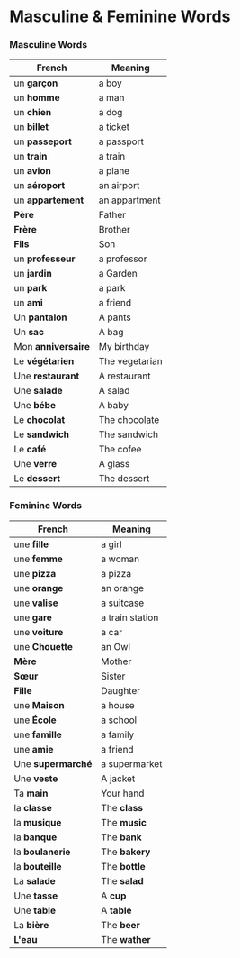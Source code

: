 
# Masculine & Feminine Words

### Masculine Words
| French               | Meaning        |
| -------------------- | -------------- |
| un **garçon**        | a boy          |
| un **homme**         | a man          |
| un **chien**         | a dog          |
| un **billet**        | a ticket       |
| un **passeport**     | a passport     |
| un **train**         | a train        |
| un **avion**         | a plane        |
| un **aéroport**      | an airport     |
| un **appartement**   | an appartment  |
| **Père**             | Father         |
| **Frère**            | Brother        |
| **Fils**             | Son            |
| un **professeur**    | a professor    |
| un **jardin**        | a Garden       |
| un **park**          | a park         |
| un **ami**           | a friend       |
| Un **pantalon**      | A pants        |
| Un **sac**           | A bag          |
| Mon **anniversaire** | My birthday    |
| Le **végétarien**    | The vegetarian |
| Une **restaurant**   | A restaurant   |
| Une **salade**       | A salad        |
| Une **bébe**         | A baby         |
| Le **chocolat**      | The chocolate  |
| Le **sandwich**      | The sandwich   |
| Le **café**       | The cofee   |
| Une **verre**       | A glass   |
| Le **dessert**       | The dessert   |

### Feminine Words

| French              | Meaning         |
| ------------------- | --------------- |
| une **fille**       | a girl          |
| une **femme**       | a woman         |
| une **pizza**       | a pizza         |
| une **orange**      | an orange       |
| une **valise**      | a suitcase      |
| une **gare**        | a train station |
| une **voiture**     | a car           |
| une **Chouette**    | an Owl          |
| **Mère**            | Mother          |
| **Sœur**            | Sister          |
| **Fille**           | Daughter        |
| une **Maison**      | a house         |
| une **École**       | a school        |
| une **famille**     | a family        |
| une **amie**        | a friend        |
| Une **supermarché** | a supermarket   |
| Une **veste**       | A jacket        |
| Ta **main**         | Your hand       |
| la **classe**       | The **class**   |
| la **musique**      | The **music**   |
| la **banque**       | The **bank**    |
| la **boulanerie**   | The **bakery**  |
| la **bouteille**    | The **bottle**  |
| La **salade**      | The **salad**   |
| Une **tasse**      | A **cup**   |
| Une **table**      | A **table**   |
| La **bière**        | The **beer**    |
| **L'eau**        | The **wather**    |
